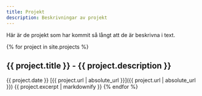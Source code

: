 ```yaml
---
title: Projekt
description: Beskrivningar av projekt
---
```


Här är de projekt som har kommit så långt att de är beskrivna i text.

{% for project in site.projects %}
## {{ project.title }} - {{ project.description }}
{{ project.date }}
[{{ project.url | absolute_url }}]({{ project.url | absolute_url }})
{{ project.excerpt | markdownify }}
{% endfor %}
